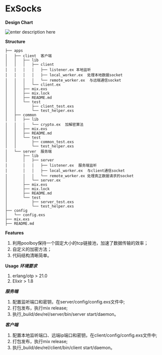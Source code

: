 # ExSocks

**Design Chart**

![enter description here](https://github.com/tt67wq/ex_socks/blob/master/socks.png?raw=true)

**Structure**
```
├── apps
│   ├── client  客户端
│   │   ├── lib
│   │   │   ├── client
│   │   │   │   ├── listener.ex 本地监听
│   │   │   │   ├── local_worker.ex  处理本地数据socket
│   │   │   │   └── remote_worker.ex  与远端通信socket
│   │   │   └── client.ex
│   │   ├── mix.exs
│   │   ├── mix.lock
│   │   ├── README.md
│   │   └── test
│   │       ├── client_test.exs
│   │       └── test_helper.exs
│   ├── common
│   │   ├── lib
│   │   │   └── crypto.ex  加解密算法
│   │   ├── mix.exs
│   │   ├── README.md
│   │   └── test
│   │       ├── common_test.exs
│   │       └── test_helper.exs
│   └── server  服务端
│       ├── lib
│       │   ├── server
│       │   │   ├── listener.ex  服务端监听
│       │   │   ├── local_worker.ex  与client通信socket
│       │   │   └── remote_worker.ex 处理真正数据请求的socket
│       │   └── server.ex
│       ├── mix.exs
│       ├── mix.lock
│       ├── README.md
│       └── test
│           ├── server_test.exs
│           └── test_helper.exs
├── config
│   └── config.exs
├── mix.exs
├── README.md

```

**Features**
1. 利用poolboy保持一个固定大小的tcp链接池，加速了数据传输的效率；
2. 自定义的加密方法；
3. 代码结构清晰简单。

**Usage**
***环境要求***
1. erlang/otp > 21.0
2. Elixir > 1.8

 ***服务端***
 1. 配置监听端口和密钥，在server/config/config.exs文件中;
 2. 打包发布，执行mix release;
 3. 执行_build/dev/rel/server/bin/server start/daemon。

***客户端***
1. 配置本地监听端口、远端ip端口和密钥，在client/config/config.exs文件中;
 2. 打包发布，执行mix release;
 3. 执行_build/dev/rel/client/bin/client start/daemon。